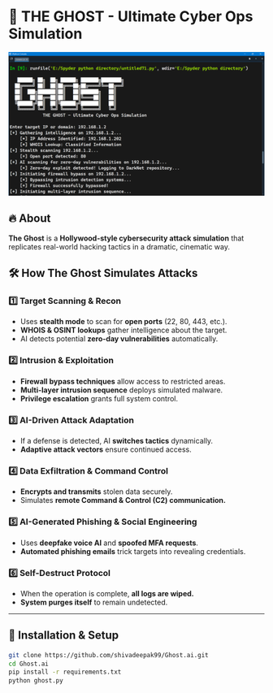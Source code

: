 # 👻 THE GHOST - Ultimate Cyber Ops Simulation

![The Ghost Interface](target/debug/.fingerprint/GHOST-7ee1e42de521476d/ref1.png)  


## 🔥 About  
**The Ghost** is a **Hollywood-style cybersecurity attack simulation** that replicates real-world hacking tactics in a dramatic, cinematic way.  

## 🛠 How The Ghost Simulates Attacks  

### **1️⃣ Target Scanning & Recon**  
- Uses **stealth mode** to scan for **open ports** (22, 80, 443, etc.).  
- **WHOIS & OSINT lookups** gather intelligence about the target.  
- AI detects potential **zero-day vulnerabilities** automatically.  

### **2️⃣ Intrusion & Exploitation**  
- **Firewall bypass techniques** allow access to restricted areas.  
- **Multi-layer intrusion sequence** deploys simulated malware.  
- **Privilege escalation** grants full system control.  

### **3️⃣ AI-Driven Attack Adaptation**  
- If a defense is detected, AI **switches tactics** dynamically.  
- **Adaptive attack vectors** ensure continued access.  

### **4️⃣ Data Exfiltration & Command Control**  
- **Encrypts and transmits** stolen data securely.  
- Simulates **remote Command & Control (C2) communication.**  

### **5️⃣ AI-Generated Phishing & Social Engineering**  
- Uses **deepfake voice AI** and **spoofed MFA requests**.  
- **Automated phishing emails** trick targets into revealing credentials.  

### **6️⃣ Self-Destruct Protocol**  
- When the operation is complete, **all logs are wiped.**  
- **System purges itself** to remain undetected.  

---

## 🚀 Installation & Setup  
```bash
git clone https://github.com/shivadeepak99/Ghost.ai.git
cd Ghost.ai
pip install -r requirements.txt
python ghost.py
